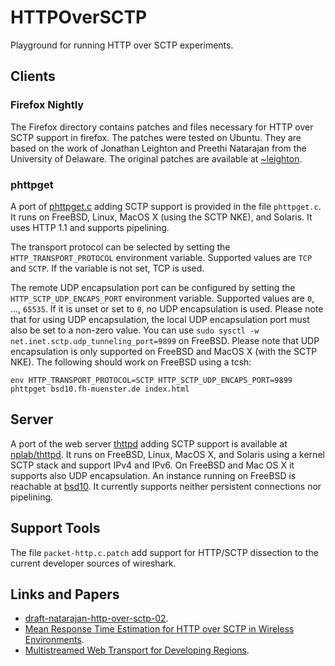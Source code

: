 # HTTPOverSCTP

Playground for running HTTP over SCTP experiments.

## Clients

### Firefox Nightly
The Firefox directory contains patches and files necessary for HTTP over SCTP support in firefox.
The patches were tested on Ubuntu.
They are based on the work of Jonathan Leighton and Preethi Natarajan from the University of Delaware.
The original patches are available at [~leighton](https://www.eecis.udel.edu/~leighton/firefox.html).

### phttpget
A port of [phttpget.c](http://svnweb.freebsd.org/base/head/usr.sbin/portsnap/phttpget/phttpget.c)
adding SCTP support is provided in the file `phttpget.c`.
It runs on FreeBSD, Linux, MacOS X (using the SCTP NKE), and Solaris. It uses HTTP 1.1 and supports pipelining.

The transport protocol can be selected by setting the `HTTP_TRANSPORT_PROTOCOL` environment variable.
Supported values are `TCP` and `SCTP`. If the variable is not set, TCP is used.

The remote UDP encapsulation port can be configured by setting the `HTTP_SCTP_UDP_ENCAPS_PORT` environment
variable. Supported values are `0`, ..., `65535`. If it is unset or set to `0`, no UDP encapsulation
is used. Please note that for using UDP encapsulation, the local UDP encapsulation port must also be set
to a non-zero value. You can use `sudo sysctl -w net.inet.sctp.udp_tunneling_port=9899` on FreeBSD.
Please note that UDP encapsulation is only supported on FreeBSD and MacOS X (with the SCTP NKE).
The following should work on FreeBSD using a tcsh:
```
env HTTP_TRANSPORT_PROTOCOL=SCTP HTTP_SCTP_UDP_ENCAPS_PORT=9899 phttpget bsd10.fh-muenster.de index.html
```

## Server

A port of the web server [thttpd](http://acme.com/software/thttpd/) adding SCTP support
is available at [nplab/thttpd](https://github.com/nplab/thttpd). It runs on FreeBSD,
Linux, MacOS X, and Solaris using a kernel SCTP stack and support IPv4 and IPv6.
On FreeBSD and Mac OS X it supports also UDP encapsulation.
An instance running on FreeBSD is reachable at [bsd10](http://bsd10.fh-muenster.de).
It currently supports neither persistent connections nor pipelining.

## Support Tools

The file `packet-http.c.patch` add support for HTTP/SCTP dissection to the current developer
sources of wireshark.

## Links and Papers

* [draft-natarajan-http-over-sctp-02](https://tools.ietf.org/html/draft-natarajan-http-over-sctp-02).
* [Mean Response Time Estimation for HTTP over SCTP in Wireless Environments](http://cs.ou.edu/~netlab/Pub/HTTP-over-SCTP-ICC06.pdf).
* [Multistreamed Web Transport for Developing Regions](http://www.dritte.org/nsdr08/files/papers/s4p2.pdf).

